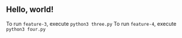 ## Hello, world!

To run `feature-3`, execute `python3 three.py`
To run `feature-4`, execute `python3 four.py` 
